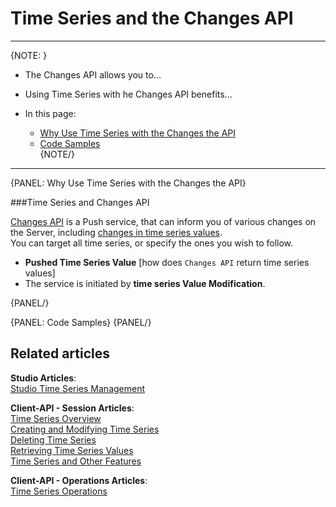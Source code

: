 ﻿# Time Series and the Changes API
---

{NOTE: }

* The Changes API allows you to...  
* Using Time Series with he Changes API benefits...  
  
* In this page:  
  * [Why Use Time Series with the Changes the API]()  
  * [Code Samples]()  
{NOTE/}

---

{PANEL: Why Use Time Series with the Changes the API}

###Time Series and Changes API

[Changes API](../../../client-api/changes/what-is-changes-api#changes-api) is a Push service, that can inform you of various changes on the Server, including [changes in time series values]().  
You can target all time series, or specify the ones you wish to follow.  

* **Pushed Time Series Value**
  [how does `Changes API` return time series values]  
* The service is initiated by **time series Value Modification**.  

{PANEL/}

{PANEL: Code Samples}
{PANEL/}

## Related articles
**Studio Articles**:  
[Studio Time Series Management]()  

**Client-API - Session Articles**:  
[Time Series Overview]()  
[Creating and Modifying Time Series]()  
[Deleting Time Series]()  
[Retrieving Time Series Values]()  
[Time Series and Other Features]()  

**Client-API - Operations Articles**:  
[Time Series Operations]()  
